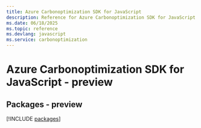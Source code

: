 ```yaml
---
title: Azure Carbonoptimization SDK for JavaScript
description: Reference for Azure Carbonoptimization SDK for JavaScript
ms.date: 06/18/2025
ms.topic: reference
ms.devlang: javascript
ms.service: carbonoptimization
---
```

# Azure Carbonoptimization SDK for JavaScript - preview
## Packages - preview
[!INCLUDE [packages](carbonoptimization-index.md)]